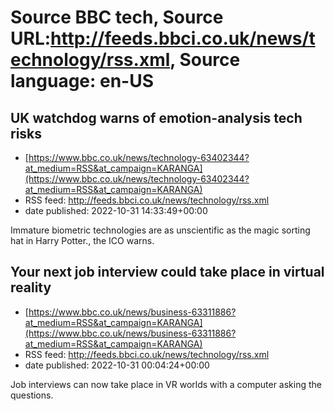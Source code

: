 # Source BBC tech, Source URL:http://feeds.bbci.co.uk/news/technology/rss.xml, Source language: en-US

## UK watchdog warns of emotion-analysis tech risks
 - [https://www.bbc.co.uk/news/technology-63402344?at_medium=RSS&at_campaign=KARANGA](https://www.bbc.co.uk/news/technology-63402344?at_medium=RSS&at_campaign=KARANGA)
 - RSS feed: http://feeds.bbci.co.uk/news/technology/rss.xml
 - date published: 2022-10-31 14:33:49+00:00

Immature biometric technologies are as unscientific as the magic sorting hat in Harry Potter., the ICO warns.

## Your next job interview could take place in virtual reality
 - [https://www.bbc.co.uk/news/business-63311886?at_medium=RSS&at_campaign=KARANGA](https://www.bbc.co.uk/news/business-63311886?at_medium=RSS&at_campaign=KARANGA)
 - RSS feed: http://feeds.bbci.co.uk/news/technology/rss.xml
 - date published: 2022-10-31 00:04:24+00:00

Job interviews can now take place in VR worlds with a computer asking the questions.
